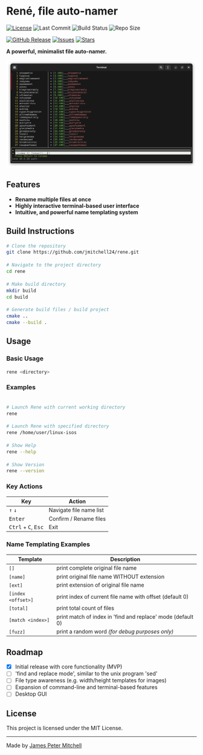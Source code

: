 # René, file auto-namer 

[![License](https://img.shields.io/badge/license-MIT-blue.svg)](LICENSE.txt)
![Last Commit](https://img.shields.io/github/last-commit/jmitchell24/rene)
![Build Status](https://github.com/jmitchell24/rene/actions/workflows/ci.yml/badge.svg)
![Repo Size](https://img.shields.io/github/repo-size/jmitchell24/rene)

[![GitHub Release](https://img.shields.io/github/v/release/jmitchell24/rene?include_prereleases)](https://github.com/jmitchell24/rene/releases)
[![Issues](https://img.shields.io/github/issues/jmitchell24/rene)](https://github.com/jmitchell24/rene/issues)
[![Stars](https://img.shields.io/github/stars/jmitchell24/rene)](https://github.com/username/project-name/stargazers)




**A powerful, minimalist file auto-namer.**

![Project Screenshot](/img//2025-06-29_screenshot.png)

## Features

- **Rename multiple files at once**
- **Highly interactive terminal-based user interface**
- **Intuitive, and powerful name templating system**

## Build Instructions

```bash
# Clone the repository
git clone https://github.com/jmitchell24/rene.git

# Navigate to the project directory
cd rene 

# Make build directory
mkdir build
cd build 

# Generate build files / build project  
cmake .. 
cmake --build . 

```

## Usage

### Basic Usage

```bash
rene <directory>
```

### Examples

```bash

# Launch Rene with current working directory
rene 

# Launch Rene with specified directory 
rene /home/user/linux-isos

# Show Help 
rene --help 

# Show Version 
rene --version
```

### Key Actions

| Key                                            | Action                  |
|------------------------------------------------|-------------------------|
| <kbd>↑</kbd> <kbd>↓</kbd>                      | Navigate file name list |
| <kbd>Enter</kbd>                               | Confirm / Rename files  |
| <kbd>Ctrl</kbd> + <kbd>C</kbd>, <kbd>Esc</kbd> | Exit |

### Name Templating Examples

| Template           | Description                                                 |
|--------------------|-------------------------------------------------------------|
| `[]`               | print complete original file name                           |
| `[name]`           | print original file name WITHOUT extension                  |
| `[ext]`            | print extension of original file name                       |
| `[index <offset>]` | print index of current file name with offset (default 0)    | 
| `[total]`          | print total count of files                                  |
| `[match <index>]`  | print match of index in 'find and replace' mode (default 0) |
| `[fuzz]`           | print a random word _(for debug purposes only)_             |



## Roadmap

- [x] Initial release with core functionality (MVP)
- [ ] 'find and replace mode', similar to the unix program 'sed'
- [ ] File type awareness (e.g. width/height templates for images)
- [ ] Expansion of command-line and terminal-based features 
- [ ] Desktop GUI

## License

This project is licensed under the MIT License.

---

Made by [James Peter Mitchell](https://jpmitchell.ca)